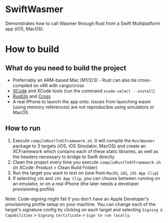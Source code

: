 # SwiftWasmer
Demonstrates how to call Wasmer through Rust from a Swift Multiplatform app (iOS, MacOS).

# How to build

## What do you need to build the project
- Preferrably an ARM-based Mac (M1/2/3) - Rust can also be cross-compiled on x86 with cargo/cross
- [XCode](https://developer.apple.com/xcode/resources/) and XCode tools (run the command `xcode-select --install`)
- [RustUp](https://www.rust-lang.org/tools/install) and [Cross](https://github.com/cross-rs/cross)
- A real iPhone to launch the app onto. Issues from launching wasm (using memory references) are not reproducible using simulators or MacOS.

## How to run
1. Execute `compileRustToXCFramework.sh`. It will compile the `RustWasmer` package to 3 targets (iOS, iOS Simulator, MacOS) and create an XCFramework which contains each of these static libraries, as well as the headers necessary to bridge to Swift directly
2. Clean the project every time you execute `compileRustToXCFramework.sh` (in XCode: Product > Clean Build Folder) 
3. Run the target you want to test on (one from `MacOS`, `iOS`, `iOS App Clip`)
4. If selecting `iOS` and `iOS App Clip`, you can choose between running on an emulator, or on a real iPhone (the later needs a developer provisioning profile)

Note: Code-signing might fail if you don't have an Apple Developer's provisioning profile setup on your machine. You can change each of the target's signature config by clicking on each target and selecting `Signing & Capabilities` > `Signing Certificate` > `Sign to run locally`.
